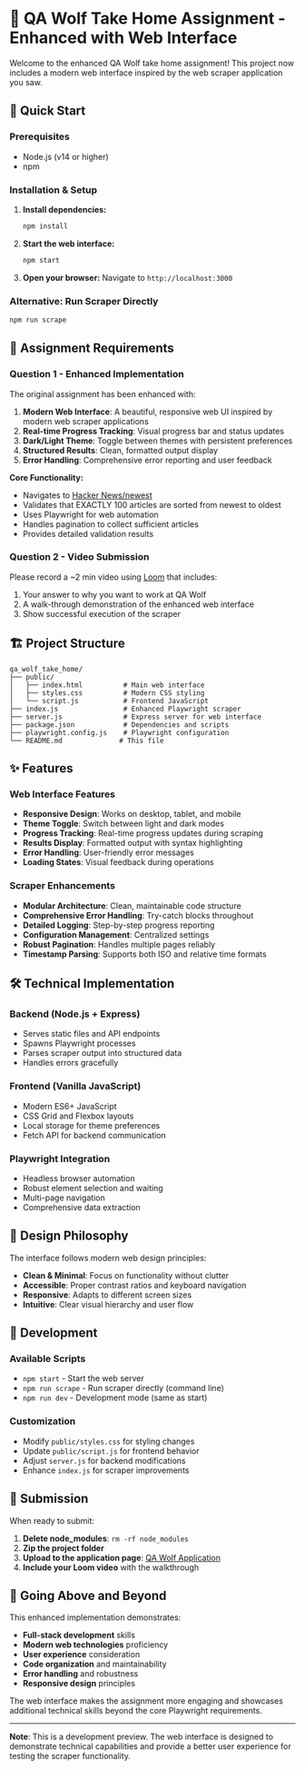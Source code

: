 # 🐺 QA Wolf Take Home Assignment - Enhanced with Web Interface

Welcome to the enhanced QA Wolf take home assignment! This project now includes a modern web interface inspired by the web scraper application you saw.

## 🚀 Quick Start

### Prerequisites
- Node.js (v14 or higher)
- npm

### Installation & Setup

1. **Install dependencies:**
   ```bash
   npm install
   ```

2. **Start the web interface:**
   ```bash
   npm start
   ```

3. **Open your browser:**
   Navigate to `http://localhost:3000`

### Alternative: Run Scraper Directly
```bash
npm run scrape
```

## 🎯 Assignment Requirements

### Question 1 - Enhanced Implementation

The original assignment has been enhanced with:

1. **Modern Web Interface**: A beautiful, responsive web UI inspired by modern web scraper applications
2. **Real-time Progress Tracking**: Visual progress bar and status updates
3. **Dark/Light Theme**: Toggle between themes with persistent preferences
4. **Structured Results**: Clean, formatted output display
5. **Error Handling**: Comprehensive error reporting and user feedback

**Core Functionality:**
- Navigates to [Hacker News/newest](https://news.ycombinator.com/newest)
- Validates that EXACTLY 100 articles are sorted from newest to oldest
- Uses Playwright for web automation
- Handles pagination to collect sufficient articles
- Provides detailed validation results

### Question 2 - Video Submission

Please record a ~2 min video using [Loom](https://www.loom.com/) that includes:

1. Your answer to why you want to work at QA Wolf
2. A walk-through demonstration of the enhanced web interface
3. Show successful execution of the scraper

## 🏗️ Project Structure

```
qa_wolf_take_home/
├── public/
│   ├── index.html          # Main web interface
│   ├── styles.css          # Modern CSS styling
│   └── script.js           # Frontend JavaScript
├── index.js                # Enhanced Playwright scraper
├── server.js               # Express server for web interface
├── package.json            # Dependencies and scripts
├── playwright.config.js    # Playwright configuration
└── README.md              # This file
```

## ✨ Features

### Web Interface Features
- **Responsive Design**: Works on desktop, tablet, and mobile
- **Theme Toggle**: Switch between light and dark modes
- **Progress Tracking**: Real-time progress updates during scraping
- **Results Display**: Formatted output with syntax highlighting
- **Error Handling**: User-friendly error messages
- **Loading States**: Visual feedback during operations

### Scraper Enhancements
- **Modular Architecture**: Clean, maintainable code structure
- **Comprehensive Error Handling**: Try-catch blocks throughout
- **Detailed Logging**: Step-by-step progress reporting
- **Configuration Management**: Centralized settings
- **Robust Pagination**: Handles multiple pages reliably
- **Timestamp Parsing**: Supports both ISO and relative time formats

## 🛠️ Technical Implementation

### Backend (Node.js + Express)
- Serves static files and API endpoints
- Spawns Playwright processes
- Parses scraper output into structured data
- Handles errors gracefully

### Frontend (Vanilla JavaScript)
- Modern ES6+ JavaScript
- CSS Grid and Flexbox layouts
- Local storage for theme preferences
- Fetch API for backend communication

### Playwright Integration
- Headless browser automation
- Robust element selection and waiting
- Multi-page navigation
- Comprehensive data extraction

## 🎨 Design Philosophy

The interface follows modern web design principles:
- **Clean & Minimal**: Focus on functionality without clutter
- **Accessible**: Proper contrast ratios and keyboard navigation
- **Responsive**: Adapts to different screen sizes
- **Intuitive**: Clear visual hierarchy and user flow

## 🔧 Development

### Available Scripts
- `npm start` - Start the web server
- `npm run scrape` - Run scraper directly (command line)
- `npm run dev` - Development mode (same as start)

### Customization
- Modify `public/styles.css` for styling changes
- Update `public/script.js` for frontend behavior
- Adjust `server.js` for backend modifications
- Enhance `index.js` for scraper improvements

## 📝 Submission

When ready to submit:

1. **Delete node_modules**: `rm -rf node_modules`
2. **Zip the project folder**
3. **Upload to the application page**: [QA Wolf Application](https://www.task-wolf.com/apply-qae)
4. **Include your Loom video** with the walkthrough

## 🌟 Going Above and Beyond

This enhanced implementation demonstrates:
- **Full-stack development** skills
- **Modern web technologies** proficiency
- **User experience** consideration
- **Code organization** and maintainability
- **Error handling** and robustness
- **Responsive design** principles

The web interface makes the assignment more engaging and showcases additional technical skills beyond the core Playwright requirements.

---

**Note**: This is a development preview. The web interface is designed to demonstrate technical capabilities and provide a better user experience for testing the scraper functionality.